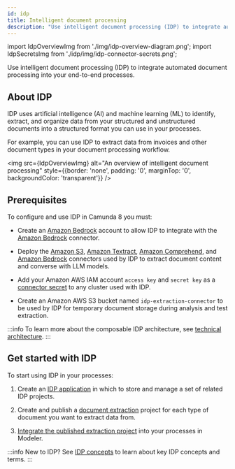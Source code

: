 ```yaml
---
id: idp
title: Intelligent document processing
description: "Use intelligent document processing (IDP) to integrate automated document processing into your end-to-end processes."
---
```


import IdpOverviewImg from './img/idp-overview-diagram.png';
import IdpSecretsImg from './idp/img/idp-connector-secrets.png';

Use intelligent document processing (IDP) to integrate automated document processing into your end-to-end processes.

## About IDP

IDP uses artificial intelligence (AI) and machine learning (ML) to identify, extract, and organize data from your structured and unstructured documents into a structured format you can use in your processes.

For example, you can use IDP to extract data from invoices and other document types in your document processing workflow.

<img src={IdpOverviewImg} alt="An overview of intelligent document processing" style={{border: 'none', padding: '0', marginTop: '0', backgroundColor: 'transparent'}} />

## Prerequisites

To configure and use IDP in Camunda 8 you must:

- Create an [Amazon Bedrock](https://aws.amazon.com/bedrock/) account to allow IDP to integrate with the [Amazon Bedrock](/components/connectors/out-of-the-box-connectors/amazon-bedrock.md) connector.

- Deploy the [Amazon S3](/components/connectors/out-of-the-box-connectors/amazon-s3.md), [Amazon Textract](/components/connectors/out-of-the-box-connectors/amazon-textract.md), [Amazon Comprehend](/components/connectors/out-of-the-box-connectors/amazon-comprehend.md), and [Amazon Bedrock](/components/connectors/out-of-the-box-connectors/amazon-bedrock.md) connectors used by IDP to extract document content and converse with LLM models.

- Add your Amazon AWS IAM account `access key` and `secret key` as a [connector secret](/components/console/manage-clusters/manage-secrets.md) to any cluster used with IDP.

- Create an Amazon AWS S3 bucket named `idp-extraction-connector` to be used by IDP for temporary document storage during analysis and test extraction.

:::info
To learn more about the composable IDP architecture, see [technical architecture](idp/idp-reference.md#technical-architecture).
:::

## Get started with IDP

To start using IDP in your processes:

1. Create an [IDP application](idp/idp-applications.md) in which to store and manage a set of related IDP projects.

1. Create and publish a [document extraction](idp/idp-document-extraction.md) project for each type of document you want to extract data from.

1. [Integrate the published extraction project](idp/idp-integrate.md) into your processes in Modeler.

<!-- 1. Create and publish your IDP projects in your IDP application folder:

   - Create a [document extraction](idp/idp-document-extraction.md) project to identify and extract data from a single type of document (for example, an invoice).

   - Create a [document automation](idp/idp-document-automation.md) project to automatically extract data from larger, more complex documents (for example, a multi-page PDF document made up of many types of documents and data). This project type is based on and requires one or more linked document extraction project(s). -->

:::info
New to IDP? See [IDP concepts](idp/idp-key-concepts.md) to learn about key IDP concepts and terms.
:::
